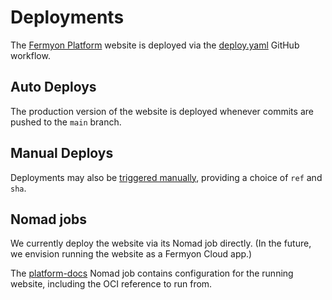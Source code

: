 # Deployments

The [Fermyon Platform](https://www.fermyon.dev) website is deployed via the [deploy.yaml](../.github/workflows/deploy.yml) GitHub workflow.

## Auto Deploys

The production version of the website is deployed whenever commits are pushed to the `main` branch.

## Manual Deploys

Deployments may also be [triggered manually](https://github.com/fermyon/installer/actions/workflows/deploy.yml), providing a choice of `ref` and `sha`.

## Nomad jobs

We currently deploy the website via its Nomad job directly. (In the future, we envision running the website as a Fermyon Cloud app.)

The [platform-docs](./platform-docs.nomad) Nomad job contains configuration for the running website, including the OCI reference to run from.
